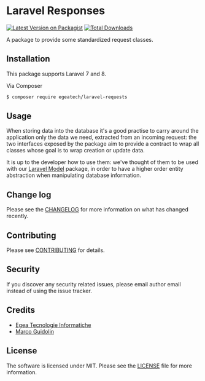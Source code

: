 # Laravel Responses

[![Latest Version on Packagist][ico-version]][link-packagist]
[![Total Downloads][ico-downloads]][link-downloads]

A package to provide some standardized request classes.

## Installation

This package supports Laravel 7 and 8. 

Via Composer

``` bash
$ composer require egeatech/laravel-requests
```

## Usage

When storing data into the database it's a good practise to carry around the application only the data we need,
extracted from an incoming request: the two interfaces exposed by the package aim to provide a contract to
wrap all classes whose goal is to wrap creation or update data.

It is up to the developer how to use them: we've thought of them to be used with our
[Laravel Model](https://github.com/EgeatechSRL/laravel-model) package, in order to have a higher order entity 
abstraction when manipulating database information.

## Change log

Please see the [CHANGELOG](CHANGELOG.md) for more information on what has changed recently.

## Contributing

Please see [CONTRIBUTING](CONTRIBUTING.md) for details.

## Security

If you discover any security related issues, please email author email instead of using the issue tracker.

## Credits

- [Egea Tecnologie Informatiche][link-author]
- [Marco Guidolin](mailto:m.guidolin@egeatech.com)

## License

The software is licensed under MIT. Please see the [LICENSE](LICENSE.md) file for more information.

[ico-version]: https://img.shields.io/packagist/v/egeatech/laravel-requests.svg?style=flat-square
[ico-downloads]: https://img.shields.io/packagist/dt/egeatech/laravel-requests.svg?style=flat-square

[link-packagist]: https://packagist.org/packages/egeatech/laravel-requests
[link-downloads]: https://packagist.org/packages/egeatech/laravel-requests
[link-travis]: https://travis-ci.org/egeatech/laravel-requests
[link-author]: https://egeatech.com
